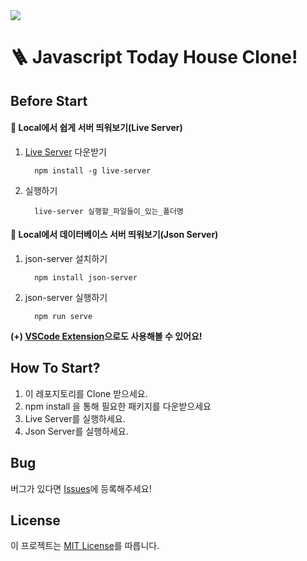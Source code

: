 <img src='./images/readme_preview.png'>

# 🪜 Javascript Today House Clone!

## Before Start

#### 📌 Local에서 쉽게 서버 띄워보기(Live Server)

1. [Live Server](https://www.npmjs.com/package/live-server) 다운받기

   ```
     npm install -g live-server
   ```

2. 실행하기

   ```
     live-server 실행할_파일들이_있는_폴더명
   ```

#### 📌 Local에서 데이터베이스 서버 띄워보기(Json Server)

1. json-server 설치하기

   ```
     npm install json-server
   ```

2. json-server 실행하기

   ```
     npm run serve
   ```

<b>(+) [VSCode Extension](https://marketplace.visualstudio.com/items?itemName=ritwickdey.LiveServer)으로도 사용해볼 수 있어요!</b>

## How To Start?

1. 이 레포지토리를 Clone 받으세요.
2. npm install 을 통해 필요한 패키지를 다운받으세요
3. Live Server를 실행하세요.
4. Json Server를 실행하세요.

## Bug

버그가 있다면 [Issues](https://github.com/ddongule/js-today-house/issues)에 등록해주세요!

## License

이 프로젝트는 [MIT License](https://github.com/ddongule/js-today-house/blob/main/LICENSE)를 따릅니다.
